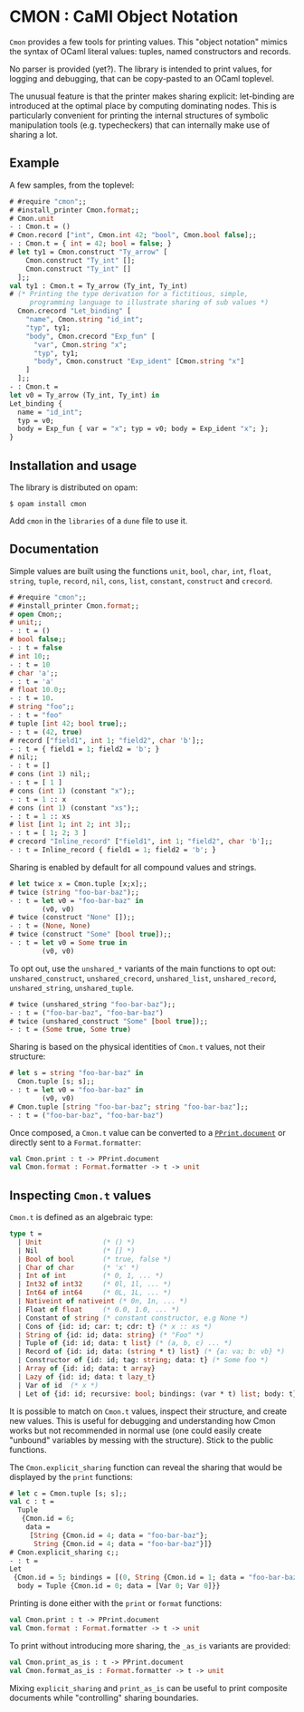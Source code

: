 # CMON : CaMl Object Notation

`Cmon` provides a few tools for printing values. This "object notation" mimics the syntax of OCaml literal values: tuples, named constructors and records.

No parser is provided (yet?). The library is intended to print values, for logging and debugging, that can be copy-pasted to an OCaml toplevel.

The unusual feature is that the printer makes sharing explicit: let-binding are introduced at the optimal place by computing dominating nodes. This is particularly convenient for printing the internal structures of symbolic manipulation tools (e.g. typecheckers) that can internally make use of sharing a lot.

## Example

A few samples, from the toplevel:

```ocaml
# #require "cmon";;
# #install_printer Cmon.format;;
# Cmon.unit
- : Cmon.t = ()
# Cmon.record ["int", Cmon.int 42; "bool", Cmon.bool false];;
- : Cmon.t = { int = 42; bool = false; }
# let ty1 = Cmon.construct "Ty_arrow" [
    Cmon.construct "Ty_int" [];
    Cmon.construct "Ty_int" []
  ];;
val ty1 : Cmon.t = Ty_arrow (Ty_int, Ty_int)
# (* Printing the type derivation for a fictitious, simple,
     programming language to illustrate sharing of sub values *)
  Cmon.crecord "Let_binding" [
    "name", Cmon.string "id_int";
    "typ", ty1; 
    "body", Cmon.crecord "Exp_fun" [
      "var", Cmon.string "x";
      "typ", ty1;
      "body", Cmon.construct "Exp_ident" [Cmon.string "x"]
    ]
  ];;
- : Cmon.t =
let v0 = Ty_arrow (Ty_int, Ty_int) in
Let_binding {
  name = "id_int";
  typ = v0;
  body = Exp_fun { var = "x"; typ = v0; body = Exp_ident "x"; };
}
```

## Installation and usage

The library is distributed on opam:

```shell
$ opam install cmon
```

Add `cmon` in the `libraries` of a `dune` file to use it.

## Documentation

Simple values are built using the functions `unit`, `bool`, `char`, `int`, `float`, `string`, `tuple`, `record`, `nil`, `cons`, `list`, `constant`, `construct` and `crecord`.

```ocaml
# #require "cmon";;
# #install_printer Cmon.format;;
# open Cmon;;
# unit;;
- : t = ()
# bool false;;
- : t = false
# int 10;;
- : t = 10
# char 'a';;
- : t = 'a'
# float 10.0;;
- : t = 10.
# string "foo";;
- : t = "foo"
# tuple [int 42; bool true];;
- : t = (42, true)
# record ["field1", int 1; "field2", char 'b'];;
- : t = { field1 = 1; field2 = 'b'; }
# nil;;
- : t = []
# cons (int 1) nil;;
- : t = [ 1 ]
# cons (int 1) (constant "x");;
- : t = 1 :: x
# cons (int 1) (constant "xs");;
- : t = 1 :: xs
# list [int 1; int 2; int 3];;
- : t = [ 1; 2; 3 ]
# crecord "Inline_record" ["field1", int 1; "field2", char 'b'];;
- : t = Inline_record { field1 = 1; field2 = 'b'; }
```

Sharing is enabled by default for all compound values and strings. 

```ocaml
# let twice x = Cmon.tuple [x;x];;
# twice (string "foo-bar-baz");;
- : t = let v0 = "foo-bar-baz" in
        (v0, v0)
# twice (construct "None" []);;
- : t = (None, None)
# twice (construct "Some" [bool true]);;
- : t = let v0 = Some true in
        (v0, v0)
```

To opt out, use the `unshared_*` variants of the main functions to opt out: `unshared_construct`, `unshared_crecord`, `unshared_list`, `unshared_record`, `unshared_string`, `unshared_tuple`.

```ocaml
# twice (unshared_string "foo-bar-baz");;
- : t = ("foo-bar-baz", "foo-bar-baz")
# twice (unshared_construct "Some" [bool true]);;
- : t = (Some true, Some true)
```

Sharing is based on the physical identities of `Cmon.t` values, not their structure:

```ocaml
# let s = string "foo-bar-baz" in
  Cmon.tuple [s; s];;
- : t = let v0 = "foo-bar-baz" in
        (v0, v0)
# Cmon.tuple [string "foo-bar-baz"; string "foo-bar-baz"];;
- : t = ("foo-bar-baz", "foo-bar-baz")
```

Once composed, a `Cmon.t` value can be converted to a [`PPrint.document`](https://github.com/fpottier/pprint) or directly sent to a `Format.formatter`:

```ocaml
val Cmon.print : t -> PPrint.document
val Cmon.format : Format.formatter -> t -> unit
```

## Inspecting `Cmon.t` values

`Cmon.t` is defined as an algebraic type: 

```ocaml
type t =
  | Unit               (* () *)
  | Nil                (* [] *)
  | Bool of bool       (* true, false *)
  | Char of char       (* 'x' *)
  | Int of int         (* 0, 1, ... *)
  | Int32 of int32     (* 0l, 1l, ... *)
  | Int64 of int64     (* 0L, 1L, ... *)
  | Nativeint of nativeint (* 0n, 1n, ... *)
  | Float of float     (* 0.0, 1.0, ... *)
  | Constant of string (* constant constructor, e.g None *)
  | Cons of {id: id; car: t; cdr: t} (* x :: xs *)
  | String of {id: id; data: string} (* "Foo" *)
  | Tuple of {id: id; data: t list} (* (a, b, c) ... *)
  | Record of {id: id; data: (string * t) list} (* {a: va; b: vb} *)
  | Constructor of {id: id; tag: string; data: t} (* Some foo *)
  | Array of {id: id; data: t array}
  | Lazy of {id: id; data: t lazy_t}
  | Var of id  (* x *)
  | Let of {id: id; recursive: bool; bindings: (var * t) list; body: t}
```

It is possible to match on `Cmon.t` values, inspect their structure, and create
new values. This is useful for debugging and understanding how Cmon works but
not recommended in normal use (one could easily create "unbound" variables by
messing with the structure). Stick to the public functions.

The `Cmon.explicit_sharing` function can reveal the sharing that would be
displayed by the `print` functions:

```ocaml
# let c = Cmon.tuple [s; s];;
val c : t =
  Tuple
   {Cmon.id = 6;
    data =
     [String {Cmon.id = 4; data = "foo-bar-baz"};
      String {Cmon.id = 4; data = "foo-bar-baz"}]}
# Cmon.explicit_sharing c;;
- : t =
Let
 {Cmon.id = 5; bindings = [(0, String {Cmon.id = 1; data = "foo-bar-baz"})];
  body = Tuple {Cmon.id = 0; data = [Var 0; Var 0]}}
```

Printing is done either with the `print` or `format` functions:

```ocaml
val Cmon.print : t -> PPrint.document
val Cmon.format : Format.formatter -> t -> unit
```

To print without introducing more sharing, the `_as_is` variants are provided:

```ocaml
val Cmon.print_as_is : t -> PPrint.document
val Cmon.format_as_is : Format.formatter -> t -> unit
```

Mixing `explicit_sharing` and `print_as_is` can be useful to print composite
documents while "controlling" sharing boundaries.

## 
